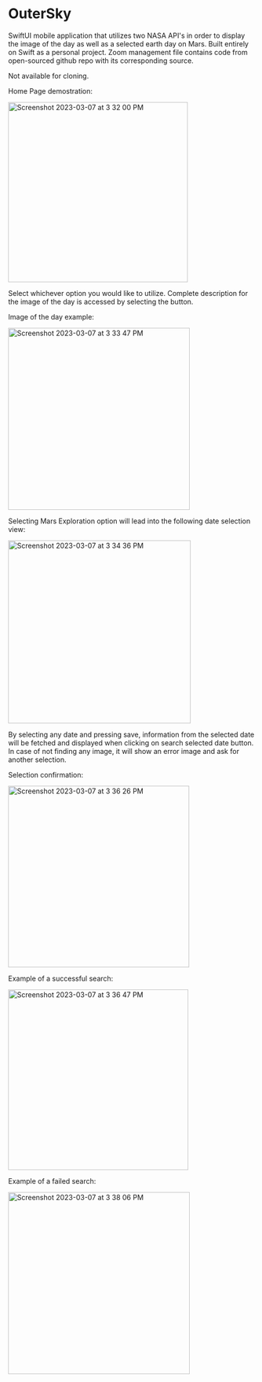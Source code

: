 # OuterSky
SwiftUI mobile application that utilizes two NASA API's in order to display the image of the day as well as a selected earth day on Mars. Built entirely on Swift as a personal project. Zoom management file contains code from open-sourced github repo with its corresponding source. 

Not available for cloning.

Home Page demostration:

<img width="366" alt="Screenshot 2023-03-07 at 3 32 00 PM" src="https://user-images.githubusercontent.com/100256372/223557670-5546152f-ff65-48d1-a227-c5448f3ea32d.png">

Select whichever option you would like to utilize. Complete description for the image of the day is accessed by selecting the button. 

Image of the day example:

<img width="370" alt="Screenshot 2023-03-07 at 3 33 47 PM" src="https://user-images.githubusercontent.com/100256372/223557994-9a3ac73d-4874-4f46-aec4-1607e46edfbe.png">


Selecting Mars Exploration option will lead into the following date selection view:

<img width="372" alt="Screenshot 2023-03-07 at 3 34 36 PM" src="https://user-images.githubusercontent.com/100256372/223558118-9cd9e586-21d5-4b51-93e9-b4357b1634ab.png">

By selecting any date and pressing save, information from the selected date will be fetched and displayed when clicking on search selected date button. In case of not finding any image, it will show an error image and ask for another selection.

Selection confirmation:

<img width="369" alt="Screenshot 2023-03-07 at 3 36 26 PM" src="https://user-images.githubusercontent.com/100256372/223558453-a63c374e-dbbf-4d7c-97a5-d656fb14194b.png">

Example of a successful search:

<img width="367" alt="Screenshot 2023-03-07 at 3 36 47 PM" src="https://user-images.githubusercontent.com/100256372/223558521-cb34a146-cfec-4ac3-8ea6-5396533b3696.png">

Example of a failed search:

<img width="370" alt="Screenshot 2023-03-07 at 3 38 06 PM" src="https://user-images.githubusercontent.com/100256372/223558766-eb7a31d0-9153-415e-a5ee-265bcc669b2a.png">

